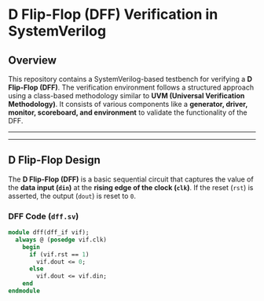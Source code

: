 # D Flip-Flop (DFF) Verification in SystemVerilog

## **Overview**
This repository contains a SystemVerilog-based testbench for verifying a **D Flip-Flop (DFF)**. The verification environment follows a structured approach using a class-based methodology similar to **UVM (Universal Verification Methodology)**. It consists of various components like a **generator, driver, monitor, scoreboard, and environment** to validate the functionality of the DFF.

---


---

## **D Flip-Flop Design**
The **D Flip-Flop (DFF)** is a basic sequential circuit that captures the value of the **data input (`din`)** at the **rising edge of the clock (`clk`)**. If the reset (`rst`) is asserted, the output (`dout`) is reset to `0`.

### **DFF Code (`dff.sv`)**
```systemverilog
module dff(dff_if vif);
  always @ (posedge vif.clk)
    begin
      if (vif.rst == 1)
        vif.dout <= 0;
      else 
        vif.dout <= vif.din;
    end
endmodule

